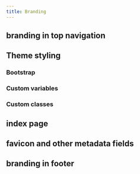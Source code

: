 ```yaml
---
title: Branding
---
```



## branding in top navigation



## Theme styling


### Bootstrap 



### Custom variables



### Custom classes


## index page





## favicon and other metadata fields

## branding in footer


